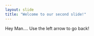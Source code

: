 ```yaml
---
layout: slide
title: "Welcome to our second slide!"
---
```

Hey Man....
Use the left arrow to go back!
